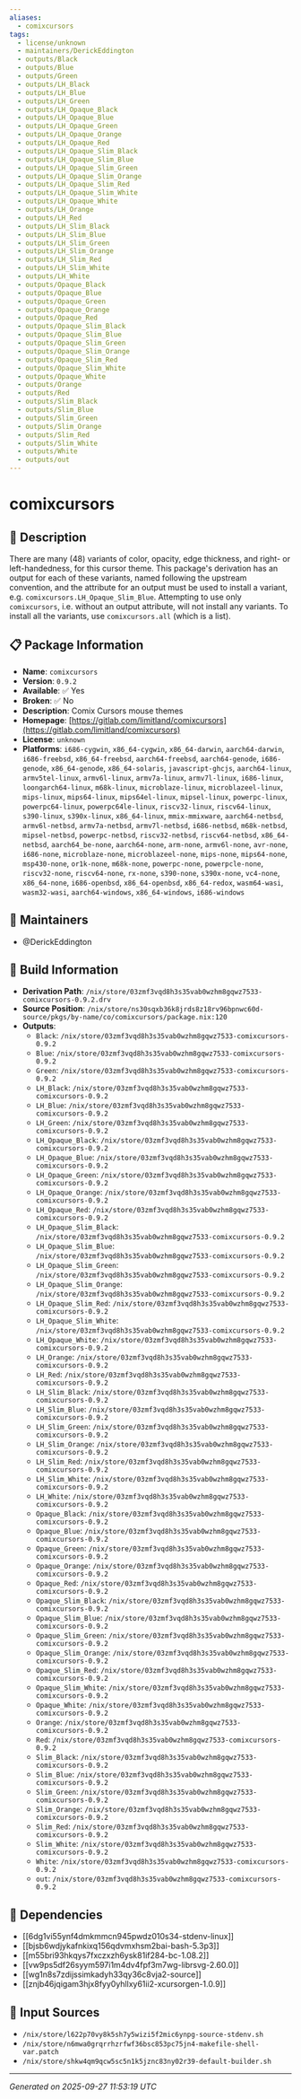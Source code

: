 ```yaml
---
aliases:
  - comixcursors
tags:
  - license/unknown
  - maintainers/DerickEddington
  - outputs/Black
  - outputs/Blue
  - outputs/Green
  - outputs/LH_Black
  - outputs/LH_Blue
  - outputs/LH_Green
  - outputs/LH_Opaque_Black
  - outputs/LH_Opaque_Blue
  - outputs/LH_Opaque_Green
  - outputs/LH_Opaque_Orange
  - outputs/LH_Opaque_Red
  - outputs/LH_Opaque_Slim_Black
  - outputs/LH_Opaque_Slim_Blue
  - outputs/LH_Opaque_Slim_Green
  - outputs/LH_Opaque_Slim_Orange
  - outputs/LH_Opaque_Slim_Red
  - outputs/LH_Opaque_Slim_White
  - outputs/LH_Opaque_White
  - outputs/LH_Orange
  - outputs/LH_Red
  - outputs/LH_Slim_Black
  - outputs/LH_Slim_Blue
  - outputs/LH_Slim_Green
  - outputs/LH_Slim_Orange
  - outputs/LH_Slim_Red
  - outputs/LH_Slim_White
  - outputs/LH_White
  - outputs/Opaque_Black
  - outputs/Opaque_Blue
  - outputs/Opaque_Green
  - outputs/Opaque_Orange
  - outputs/Opaque_Red
  - outputs/Opaque_Slim_Black
  - outputs/Opaque_Slim_Blue
  - outputs/Opaque_Slim_Green
  - outputs/Opaque_Slim_Orange
  - outputs/Opaque_Slim_Red
  - outputs/Opaque_Slim_White
  - outputs/Opaque_White
  - outputs/Orange
  - outputs/Red
  - outputs/Slim_Black
  - outputs/Slim_Blue
  - outputs/Slim_Green
  - outputs/Slim_Orange
  - outputs/Slim_Red
  - outputs/Slim_White
  - outputs/White
  - outputs/out
---
```


# comixcursors

## 📝 Description

There are many (48) variants of color,
opacity, edge thickness, and right- or left-handedness, for this cursor
theme.  This package's derivation has an output for each of these
variants, named following the upstream convention, and the attribute for
an output must be used to install a variant,
e.g. `comixcursors.LH_Opaque_Slim_Blue`.  Attempting to use only
`comixcursors`, i.e. without an output attribute, will not install any
variants.  To install all the variants, use `comixcursors.all` (which is a
list).


## 📋 Package Information

- **Name**: `comixcursors`
- **Version**: `0.9.2`
- **Available**: ✅ Yes
- **Broken**: ✅ No
- **Description**: Comix Cursors mouse themes
- **Homepage**: [https://gitlab.com/limitland/comixcursors](https://gitlab.com/limitland/comixcursors)
- **License**: `unknown`
- **Platforms**: `i686-cygwin`, `x86_64-cygwin`, `x86_64-darwin`, `aarch64-darwin`, `i686-freebsd`, `x86_64-freebsd`, `aarch64-freebsd`, `aarch64-genode`, `i686-genode`, `x86_64-genode`, `x86_64-solaris`, `javascript-ghcjs`, `aarch64-linux`, `armv5tel-linux`, `armv6l-linux`, `armv7a-linux`, `armv7l-linux`, `i686-linux`, `loongarch64-linux`, `m68k-linux`, `microblaze-linux`, `microblazeel-linux`, `mips-linux`, `mips64-linux`, `mips64el-linux`, `mipsel-linux`, `powerpc-linux`, `powerpc64-linux`, `powerpc64le-linux`, `riscv32-linux`, `riscv64-linux`, `s390-linux`, `s390x-linux`, `x86_64-linux`, `mmix-mmixware`, `aarch64-netbsd`, `armv6l-netbsd`, `armv7a-netbsd`, `armv7l-netbsd`, `i686-netbsd`, `m68k-netbsd`, `mipsel-netbsd`, `powerpc-netbsd`, `riscv32-netbsd`, `riscv64-netbsd`, `x86_64-netbsd`, `aarch64_be-none`, `aarch64-none`, `arm-none`, `armv6l-none`, `avr-none`, `i686-none`, `microblaze-none`, `microblazeel-none`, `mips-none`, `mips64-none`, `msp430-none`, `or1k-none`, `m68k-none`, `powerpc-none`, `powerpcle-none`, `riscv32-none`, `riscv64-none`, `rx-none`, `s390-none`, `s390x-none`, `vc4-none`, `x86_64-none`, `i686-openbsd`, `x86_64-openbsd`, `x86_64-redox`, `wasm64-wasi`, `wasm32-wasi`, `aarch64-windows`, `x86_64-windows`, `i686-windows`
## 👥 Maintainers

- @DerickEddington


## 🔧 Build Information

- **Derivation Path**: `/nix/store/03zmf3vqd8h3s35vab0wzhm8gqwz7533-comixcursors-0.9.2.drv`
- **Source Position**: `/nix/store/ns30sqxb36k8jrds8z18rv96bpnwc60d-source/pkgs/by-name/co/comixcursors/package.nix:120`
- **Outputs**:
  - `Black`:  `/nix/store/03zmf3vqd8h3s35vab0wzhm8gqwz7533-comixcursors-0.9.2`
  - `Blue`:  `/nix/store/03zmf3vqd8h3s35vab0wzhm8gqwz7533-comixcursors-0.9.2`
  - `Green`:  `/nix/store/03zmf3vqd8h3s35vab0wzhm8gqwz7533-comixcursors-0.9.2`
  - `LH_Black`:  `/nix/store/03zmf3vqd8h3s35vab0wzhm8gqwz7533-comixcursors-0.9.2`
  - `LH_Blue`:  `/nix/store/03zmf3vqd8h3s35vab0wzhm8gqwz7533-comixcursors-0.9.2`
  - `LH_Green`:  `/nix/store/03zmf3vqd8h3s35vab0wzhm8gqwz7533-comixcursors-0.9.2`
  - `LH_Opaque_Black`:  `/nix/store/03zmf3vqd8h3s35vab0wzhm8gqwz7533-comixcursors-0.9.2`
  - `LH_Opaque_Blue`:  `/nix/store/03zmf3vqd8h3s35vab0wzhm8gqwz7533-comixcursors-0.9.2`
  - `LH_Opaque_Green`:  `/nix/store/03zmf3vqd8h3s35vab0wzhm8gqwz7533-comixcursors-0.9.2`
  - `LH_Opaque_Orange`:  `/nix/store/03zmf3vqd8h3s35vab0wzhm8gqwz7533-comixcursors-0.9.2`
  - `LH_Opaque_Red`:  `/nix/store/03zmf3vqd8h3s35vab0wzhm8gqwz7533-comixcursors-0.9.2`
  - `LH_Opaque_Slim_Black`:  `/nix/store/03zmf3vqd8h3s35vab0wzhm8gqwz7533-comixcursors-0.9.2`
  - `LH_Opaque_Slim_Blue`:  `/nix/store/03zmf3vqd8h3s35vab0wzhm8gqwz7533-comixcursors-0.9.2`
  - `LH_Opaque_Slim_Green`:  `/nix/store/03zmf3vqd8h3s35vab0wzhm8gqwz7533-comixcursors-0.9.2`
  - `LH_Opaque_Slim_Orange`:  `/nix/store/03zmf3vqd8h3s35vab0wzhm8gqwz7533-comixcursors-0.9.2`
  - `LH_Opaque_Slim_Red`:  `/nix/store/03zmf3vqd8h3s35vab0wzhm8gqwz7533-comixcursors-0.9.2`
  - `LH_Opaque_Slim_White`:  `/nix/store/03zmf3vqd8h3s35vab0wzhm8gqwz7533-comixcursors-0.9.2`
  - `LH_Opaque_White`:  `/nix/store/03zmf3vqd8h3s35vab0wzhm8gqwz7533-comixcursors-0.9.2`
  - `LH_Orange`:  `/nix/store/03zmf3vqd8h3s35vab0wzhm8gqwz7533-comixcursors-0.9.2`
  - `LH_Red`:  `/nix/store/03zmf3vqd8h3s35vab0wzhm8gqwz7533-comixcursors-0.9.2`
  - `LH_Slim_Black`:  `/nix/store/03zmf3vqd8h3s35vab0wzhm8gqwz7533-comixcursors-0.9.2`
  - `LH_Slim_Blue`:  `/nix/store/03zmf3vqd8h3s35vab0wzhm8gqwz7533-comixcursors-0.9.2`
  - `LH_Slim_Green`:  `/nix/store/03zmf3vqd8h3s35vab0wzhm8gqwz7533-comixcursors-0.9.2`
  - `LH_Slim_Orange`:  `/nix/store/03zmf3vqd8h3s35vab0wzhm8gqwz7533-comixcursors-0.9.2`
  - `LH_Slim_Red`:  `/nix/store/03zmf3vqd8h3s35vab0wzhm8gqwz7533-comixcursors-0.9.2`
  - `LH_Slim_White`:  `/nix/store/03zmf3vqd8h3s35vab0wzhm8gqwz7533-comixcursors-0.9.2`
  - `LH_White`:  `/nix/store/03zmf3vqd8h3s35vab0wzhm8gqwz7533-comixcursors-0.9.2`
  - `Opaque_Black`:  `/nix/store/03zmf3vqd8h3s35vab0wzhm8gqwz7533-comixcursors-0.9.2`
  - `Opaque_Blue`:  `/nix/store/03zmf3vqd8h3s35vab0wzhm8gqwz7533-comixcursors-0.9.2`
  - `Opaque_Green`:  `/nix/store/03zmf3vqd8h3s35vab0wzhm8gqwz7533-comixcursors-0.9.2`
  - `Opaque_Orange`:  `/nix/store/03zmf3vqd8h3s35vab0wzhm8gqwz7533-comixcursors-0.9.2`
  - `Opaque_Red`:  `/nix/store/03zmf3vqd8h3s35vab0wzhm8gqwz7533-comixcursors-0.9.2`
  - `Opaque_Slim_Black`:  `/nix/store/03zmf3vqd8h3s35vab0wzhm8gqwz7533-comixcursors-0.9.2`
  - `Opaque_Slim_Blue`:  `/nix/store/03zmf3vqd8h3s35vab0wzhm8gqwz7533-comixcursors-0.9.2`
  - `Opaque_Slim_Green`:  `/nix/store/03zmf3vqd8h3s35vab0wzhm8gqwz7533-comixcursors-0.9.2`
  - `Opaque_Slim_Orange`:  `/nix/store/03zmf3vqd8h3s35vab0wzhm8gqwz7533-comixcursors-0.9.2`
  - `Opaque_Slim_Red`:  `/nix/store/03zmf3vqd8h3s35vab0wzhm8gqwz7533-comixcursors-0.9.2`
  - `Opaque_Slim_White`:  `/nix/store/03zmf3vqd8h3s35vab0wzhm8gqwz7533-comixcursors-0.9.2`
  - `Opaque_White`:  `/nix/store/03zmf3vqd8h3s35vab0wzhm8gqwz7533-comixcursors-0.9.2`
  - `Orange`:  `/nix/store/03zmf3vqd8h3s35vab0wzhm8gqwz7533-comixcursors-0.9.2`
  - `Red`:  `/nix/store/03zmf3vqd8h3s35vab0wzhm8gqwz7533-comixcursors-0.9.2`
  - `Slim_Black`:  `/nix/store/03zmf3vqd8h3s35vab0wzhm8gqwz7533-comixcursors-0.9.2`
  - `Slim_Blue`:  `/nix/store/03zmf3vqd8h3s35vab0wzhm8gqwz7533-comixcursors-0.9.2`
  - `Slim_Green`:  `/nix/store/03zmf3vqd8h3s35vab0wzhm8gqwz7533-comixcursors-0.9.2`
  - `Slim_Orange`:  `/nix/store/03zmf3vqd8h3s35vab0wzhm8gqwz7533-comixcursors-0.9.2`
  - `Slim_Red`:  `/nix/store/03zmf3vqd8h3s35vab0wzhm8gqwz7533-comixcursors-0.9.2`
  - `Slim_White`:  `/nix/store/03zmf3vqd8h3s35vab0wzhm8gqwz7533-comixcursors-0.9.2`
  - `White`:  `/nix/store/03zmf3vqd8h3s35vab0wzhm8gqwz7533-comixcursors-0.9.2`
  - `out`:  `/nix/store/03zmf3vqd8h3s35vab0wzhm8gqwz7533-comixcursors-0.9.2`

## 🔗 Dependencies

- [[6dg1vi55ynf4dmkmmcn945pwdz010s34-stdenv-linux]]
- [[bjsb6wdjykafnkixq156qdvmxhsm2bai-bash-5.3p3]]
- [[m55bri93hkqys7fxczxzh6ysk81if284-bc-1.08.2]]
- [[vw9ps5df26syym597i1m4dv4fpf3m7wg-librsvg-2.60.0]]
- [[wg1n8s7zdijssimkadyh33qy36c8vja2-source]]
- [[znjb46jqigam3hjx8fyy0yhllxy61ii2-xcursorgen-1.0.9]]

## 📁 Input Sources

- `/nix/store/l622p70vy8k5sh7y5wizi5f2mic6ynpg-source-stdenv.sh`
- `/nix/store/n6mwa0grqrrhzrfwf36bsc853pc75jn4-makefile-shell-var.patch`
- `/nix/store/shkw4qm9qcw5sc5n1k5jznc83ny02r39-default-builder.sh`

---
*Generated on 2025-09-27 11:53:19 UTC*
